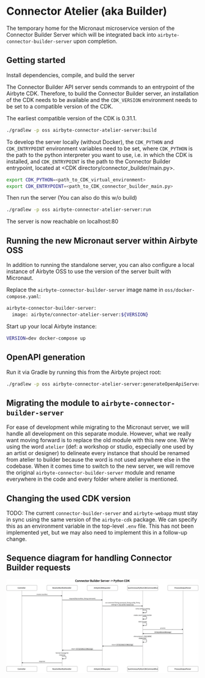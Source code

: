 # Connector Atelier (aka Builder)

The temporary home for the Micronaut microservice version of the Connector Builder Server which will
be integrated back into `airbyte-connector-builder-server` upon completion.

## Getting started

Install dependencies, compile, and build the server

The Connector Builder API server sends commands to an entrypoint of the Airbyte CDK. Therefore, to build the Connector Builder server, an installation of the CDK needs to be available and the `CDK_VERSION` environment needs to be set to a compatible version of the CDK.

The earliest compatible version of the CDK is 0.31.1.

```bash
./gradlew -p oss airbyte-connector-atelier-server:build
```

To develop the server locally (without Docker), the `CDK_PYTHON` and `CDK_ENTRYPOINT` environment variables need to be set, where `CDK_PYTHON` is the path to the python interpreter you want to use, i.e. in which the CDK is installed, and `CDK_ENTRYPOINT` is the path to the Connector Builder entrypoint, located at <CDK directory/connector_builder/main.py>.
```bash
export CDK_PYTHON=<path_to_CDK_virtual_environment>
export CDK_ENTRYPOINT=<path_to_CDK_connector_builder_main.py>
```

Then run the server (You can also do this w/o build)
```bash
./gradlew -p oss airbyte-connector-atelier-server:run
```

The server is now reachable on localhost:80

## Running the new Micronaut server within Airbyte OSS

In addition to running the standalone server, you can also configure a local instance of Airbyte OSS to
use the version of the server built with Micronaut.

Replace the `airbyte-connector-builder-server` image name in `oss/docker-compose.yaml`:
```bash
airbyte-connector-builder-server:
  image: airbyte/connector-atelier-server:${VERSION}
```

Start up your local Airbyte instance:
```bash
VERSION=dev docker-compose up   
```

## OpenAPI generation

Run it via Gradle by running this from the Airbyte project root:
```bash
./gradlew -p oss airbyte-connector-atelier-server:generateOpenApiServer
```

## Migrating the module to `airbyte-connector-builder-server`

For ease of development while migrating to the Micronaut server, we will handle all development on this
separate module. However, what we really want moving forward is to replace the old module with this new
one. We're using the word `atelier` (def: a workshop or studio, especially one used by an artist or designer)
to delineate every instance that should be renamed from atelier to builder because the word is not used
anywhere else in the codebase. When it comes time to switch to the new server, we will remove the original
`airbyte-connector-builder-server` module and rename everywhere in the code and every folder where atelier is
mentioned.

## Changing the used CDK version

TODO: The current `connector-builder-server` and `airbyte-webapp` must stay in sync using the same version of
the `airbyte-cdk` package. We can specify this as an environment variable in the top-level `.env` file. 
This has not been implemented yet, but we may also need to implement this in a follow-up change.

## Sequence diagram for handling Connector Builder requests
![img.png](img.png)
